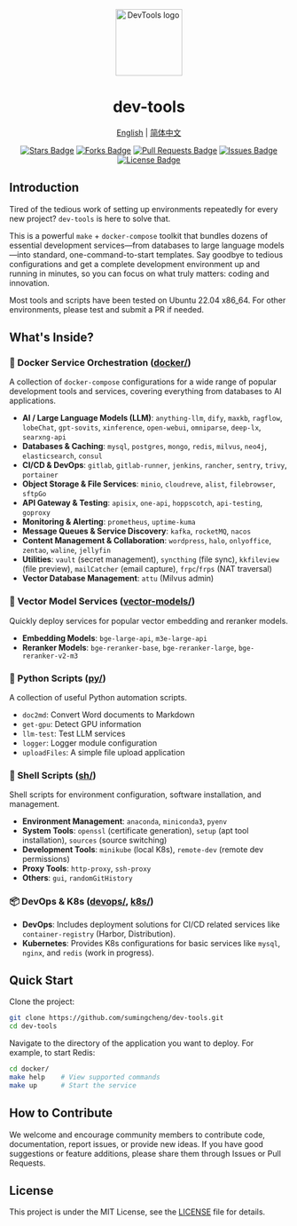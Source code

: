 <div align="center">
  <img src="https://github.com/sumingcheng/DevTools/assets/21992204/ea3d950c-823b-4a53-9299-3c0a9234a5d9" width="120" height="120" alt="DevTools logo" >
  <h1>dev-tools</h1>

  <p align="center">
    <a href="./README_EN.md">English</a> |
    <a href="./README.md">简体中文</a>
  </p>

  <p align="center">
    <a href="https://github.com/sumingcheng/dev-tools/stargazers"><img src="https://img.shields.io/github/stars/sumingcheng/dev-tools" alt="Stars Badge"/></a>
    <a href="https://github.com/sumingcheng/dev-tools/network/members"><img src="https://img.shields.io/github/forks/sumingcheng/dev-tools" alt="Forks Badge"/></a>
    <a href="https://github.com/sumingcheng/dev-tools/pulls"><img src="https://img.shields.io/github/issues-pr/sumingcheng/dev-tools" alt="Pull Requests Badge"/></a>
    <a href="https://github.com/sumingcheng/dev-tools/issues"><img src="https://img.shields.io/github/issues/sumingcheng/dev-tools" alt="Issues Badge"/></a>
    <a href="./LICENSE"><img src="https://img.shields.io/github/license/sumingcheng/dev-tools?color=2b9348" alt="License Badge"/></a>
  </p>
</div>

## Introduction

Tired of the tedious work of setting up environments repeatedly for every new project? `dev-tools` is here to solve that.

This is a powerful `make` + `docker-compose` toolkit that bundles dozens of essential development services—from databases to large language models—into standard, one-command-to-start templates. Say goodbye to tedious configurations and get a complete development environment up and running in minutes, so you can focus on what truly matters: coding and innovation.

Most tools and scripts have been tested on Ubuntu 22.04 x86_64. For other environments, please test and submit a PR if needed.

## What's Inside?

### 🐳 Docker Service Orchestration ([docker/](./docker/))

A collection of `docker-compose` configurations for a wide range of popular development tools and services, covering everything from databases to AI applications.

- **AI / Large Language Models (LLM)**: `anything-llm`, `dify`, `maxkb`, `ragflow`, `lobeChat`, `gpt-sovits`, `xinference`, `open-webui`, `omniparse`, `deep-lx`, `searxng-api`
- **Databases & Caching**: `mysql`, `postgres`, `mongo`, `redis`, `milvus`, `neo4j`, `elasticsearch`, `consul`
- **CI/CD & DevOps**: `gitlab`, `gitlab-runner`, `jenkins`, `rancher`, `sentry`, `trivy`, `portainer`
- **Object Storage & File Services**: `minio`, `cloudreve`, `alist`, `filebrowser`, `sftpGo`
- **API Gateway & Testing**: `apisix`, `one-api`, `hoppscotch`, `api-testing`, `goproxy`
- **Monitoring & Alerting**: `prometheus`, `uptime-kuma`
- **Message Queues & Service Discovery**: `kafka`, `rocketMQ`, `nacos`
- **Content Management & Collaboration**: `wordpress`, `halo`, `onlyoffice`, `zentao`, `waline`, `jellyfin`
- **Utilities**: `vault` (secret management), `syncthing` (file sync), `kkfileview` (file preview), `mailCatcher` (email capture), `frpc`/`frps` (NAT traversal)
- **Vector Database Management**: `attu` (Milvus admin)

### 🚀 Vector Model Services ([vector-models/](./vector-models/))

Quickly deploy services for popular vector embedding and reranker models.

- **Embedding Models**: `bge-large-api`, `m3e-large-api`
- **Reranker Models**: `bge-reranker-base`, `bge-reranker-large`, `bge-reranker-v2-m3`

### 🐍 Python Scripts ([py/](./py/))

A collection of useful Python automation scripts.

- `doc2md`: Convert Word documents to Markdown
- `get-gpu`: Detect GPU information
- `llm-test`: Test LLM services
- `logger`: Logger module configuration
- `uploadFiles`: A simple file upload application

### 🐚 Shell Scripts ([sh/](./sh/))

Shell scripts for environment configuration, software installation, and management.

- **Environment Management**: `anaconda`, `miniconda3`, `pyenv`
- **System Tools**: `openssl` (certificate generation), `setup` (apt tool installation), `sources` (source switching)
- **Development Tools**: `minikube` (local K8s), `remote-dev` (remote dev permissions)
- **Proxy Tools**: `http-proxy`, `ssh-proxy`
- **Others**: `gui`, `randomGitHistory`

### 📦 DevOps & K8s ([devops/](./devops/), [k8s/](./k8s/))

- **DevOps**: Includes deployment solutions for CI/CD related services like `container-registry` (Harbor, Distribution).
- **Kubernetes**: Provides K8s configurations for basic services like `mysql`, `nginx`, and `redis` (work in progress).

## Quick Start

Clone the project:

```bash
git clone https://github.com/sumingcheng/dev-tools.git
cd dev-tools
```

Navigate to the directory of the application you want to deploy. For example, to start Redis:

```bash
cd docker/
make help    # View supported commands
make up      # Start the service
```

## How to Contribute

We welcome and encourage community members to contribute code, documentation, report issues, or provide new ideas. If you have good suggestions or feature additions, please share them through Issues or Pull Requests.

## License

This project is under the MIT License, see the [LICENSE](./LICENSE) file for details.
